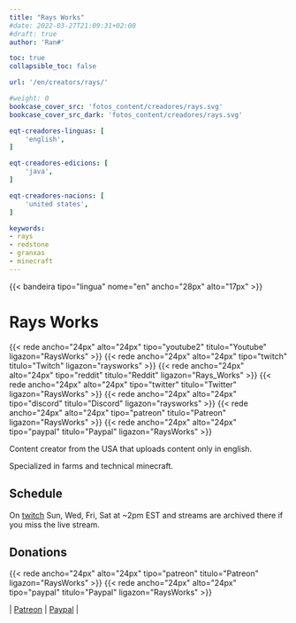 ```yaml
---
title: "Rays Works"
#date: 2022-03-27T21:09:31+02:00
#draft: true
author: 'Ran#'

toc: true
collapsible_toc: false

url: '/en/creators/rays/'

#weight: 0
bookcase_cover_src: 'fotos_content/creadores/rays.svg'
bookcase_cover_src_dark: 'fotos_content/creadores/rays.svg'

eqt-creadores-linguas: [
    'english',
]

eqt-creadores-edicions: [
    'java',
]

eqt-creadores-nacions: [
    'united states',
]

keywords:
- rays
- redstone
- granxas
- minecraft
---
```


{{< bandeira tipo="lingua" nome="en" ancho="28px" alto="17px" >}}

# Rays Works

{{< rede ancho="24px" alto="24px" tipo="youtube2" titulo="Youtube" ligazon="RaysWorks" >}}
{{< rede ancho="24px" alto="24px" tipo="twitch" titulo="Twitch" ligazon="raysworks" >}}
{{< rede ancho="24px" alto="24px" tipo="reddit" titulo="Reddit" ligazon="Rays_Works" >}}
{{< rede ancho="24px" alto="24px" tipo="twitter" titulo="Twitter" ligazon="RaysWorks" >}}
{{< rede ancho="24px" alto="24px" tipo="discord" titulo="Discord" ligazon="raysworks" >}}
{{< rede ancho="24px" alto="24px" tipo="patreon" titulo="Patreon" ligazon="RaysWorks" >}}
{{< rede ancho="24px" alto="24px" tipo="paypal" titulo="Paypal" ligazon="RaysWorks" >}}

Content creator from the USA that uploads content only in english.

Specialized in farms and technical minecraft.

## Schedule

On [twitch](https://www.twitch.tv/raysworks) Sun, Wed, Fri, Sat at ~2pm EST and streams are archived there if you miss the live stream.

## Donations

{{< rede ancho="24px" alto="24px" tipo="patreon" titulo="Patreon" ligazon="RaysWorks" >}}
{{< rede ancho="24px" alto="24px" tipo="paypal" titulo="Paypal" ligazon="RaysWorks" >}}

|
[Patreon](https://www.patreon.com/RaysWorks)
|
[Paypal](https://www.paypal.com/paypalme/RaysWorks)
|
